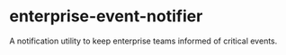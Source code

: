 # enterprise-event-notifier
A notification utility to keep enterprise teams informed of critical events.
